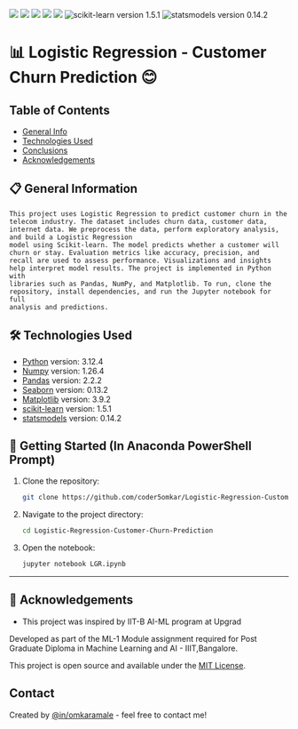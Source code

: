 <p>
<img src="https://img.shields.io/badge/python-3.12.4-blue?logo=python&logoColor=white" />
<img src="https://img.shields.io/badge/numpy-1.26.4-blue?logo=numpy&logoColor=white" />
<img src="https://img.shields.io/badge/pandas-2.2.2-blue?logo=pandas&logoColor=white" />
<img src="https://img.shields.io/badge/seaborn-0.13.2-blue?logo=seaborn&logoColor=white" />
<img src="https://img.shields.io/badge/matplotlib-3.9.2-blue?logo=matplotlib&logoColor=white" />
<img src="https://img.shields.io/badge/scikit--learn-1.5.1-blue?logo=scikitlearn&logoColor=white" alt="scikit-learn version 1.5.1" />
<img src="https://img.shields.io/badge/statsmodels-0.14.2-orange?logo=statsmodels&logoColor=white" alt="statsmodels version 0.14.2" />
</p>

# 📊 Logistic Regression - Customer Churn Prediction 😊 

## Table of Contents
* [General Info](#general-information)
* [Technologies Used](#technologies-used)
* [Conclusions](#conclusions)
* [Acknowledgements](#acknowledgements)

## 📋 General Information
``` 
This project uses Logistic Regression to predict customer churn in the telecom industry. The dataset includes churn data, customer data,
internet data. We preprocess the data, perform exploratory analysis, and build a Logistic Regression 
model using Scikit-learn. The model predicts whether a customer will churn or stay. Evaluation metrics like accuracy, precision, and 
recall are used to assess performance. Visualizations and insights help interpret model results. The project is implemented in Python with 
libraries such as Pandas, NumPy, and Matplotlib. To run, clone the repository, install dependencies, and run the Jupyter notebook for full 
analysis and predictions.
```

## 🛠️ Technologies Used
- [Python](https://www.python.org/) version: 3.12.4
- [Numpy](https://numpy.org/) version: 1.26.4
- [Pandas](https://pandas.pydata.org/) version: 2.2.2
- [Seaborn](https://seaborn.pydata.org/) version: 0.13.2
- [Matplotlib](https://matplotlib.org/) version: 3.9.2
- [scikit-learn](https://scikit-learn.org/) version: 1.5.1
- [statsmodels](https://statsmodels.org/) version: 0.14.2

## 🚀 **Getting Started** (In Anaconda PowerShell Prompt)

1. Clone the repository:
   ```bash
   git clone https://github.com/coder5omkar/Logistic-Regression-Customer-Churn-Prediction.git
   ```

2. Navigate to the project directory:
   ```bash
   cd Logistic-Regression-Customer-Churn-Prediction
   ```

3. Open the notebook:
   ```bash
   jupyter notebook LGR.ipynb
   ```

---


## 🤝 Acknowledgements
- This project was inspired by IIT-B AI-ML program at Upgrad

Developed as part of the ML-1 Module assignment required for Post Graduate Diploma in Machine Learning and AI - IIIT,Bangalore.

This project is open source and available under the [MIT License](https://github.com/coder5omkar/Logistic-Regression-Customer-Churn-Prediction/blob/master/licence.txt).


## Contact
Created by [@in/omkaramale](https://github.com/coder5omkar) - feel free to contact me!
